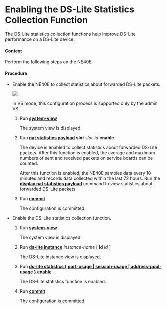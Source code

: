 Enabling the DS-Lite Statistics Collection Function
===================================================

The DS-Lite statistics collection functions help improve DS-Lite performance on a DS-Lite device.

#### Context

Perform the following steps on the NE40E:


#### Procedure

* Enable the NE40E to collect statistics about forwarded DS-Lite packets.
  
  ![](../../../../public_sys-resources/note_3.0-en-us.png) 
  
  In VS mode, this configuration process is supported only by the admin VS.
  
  1. Run [**system-view**](cmdqueryname=system-view)
     
     The system view is displayed.
  2. Run [**nat statistics payload**](cmdqueryname=nat+statistics+payload) **slot** *slot-id* **enable**
     
     The device is enabled to collect statistics about forwarded DS-Lite packets. After this function is enabled, the average and maximum numbers of sent and received packets on service boards can be counted.
     
     After this function is enabled, the NE40E samples data every 10 minutes and records data collected within the last 72 hours. Run the [**display nat statistics payload**](cmdqueryname=display+nat+statistics+payload) command to view statistics about forwarded DS-Lite packets.
  3. Run [**commit**](cmdqueryname=commit)
     
     The configuration is committed.
* Enable the DS-Lite statistics collection function.
  
  
  1. Run [**system-view**](cmdqueryname=system-view)
     
     The system view is displayed.
  2. Run [**ds-lite instance**](cmdqueryname=ds-lite+instance) *instance-name* [ **id** *id* ]
     
     The DS-Lite instance view is displayed.
  3. Run [**ds-lite statistics { port-usage | session-usage | address-pool-usage } enable**](cmdqueryname=ds-lite+statistics+%7B+port-usage+%7C+session-usage+%7C+address-pool-usage+%7D+enable)
     
     The DS-Lite statistics function is enabled.
  4. Run [**commit**](cmdqueryname=commit)
     
     The configuration is committed.
